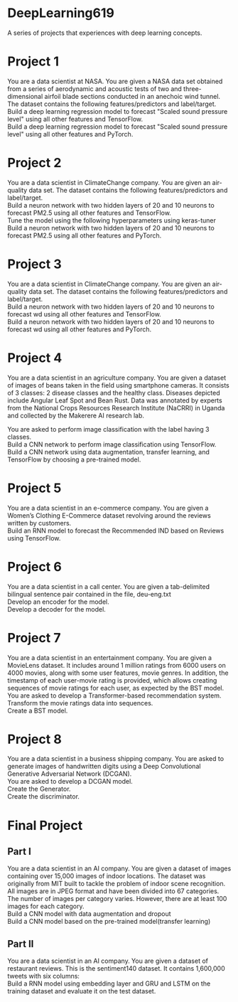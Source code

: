 # DeepLearning619
A series of projects that experiences with deep learning concepts.  

# Project 1
You are a data scientist at NASA. You are given a NASA data set obtained from a series of aerodynamic and acoustic tests of two and three-dimensional airfoil blade sections conducted in an anechoic wind tunnel. The dataset contains the following features/predictors and label/target.  
Build a deep learning regression model to forecast "Scaled sound pressure level" using all other features and TensorFlow.  
Build a deep learning regression model to forecast "Scaled sound pressure level" using all other features and PyTorch.   

# Project 2
You are a data scientist in ClimateChange company. You are given an air-quality data set. The dataset contains the following features/predictors and label/target.  
Build a neuron network with two hidden layers of 20 and 10 neurons to forecast PM2.5 using all other features and TensorFlow.  
Tune the model using the following hyperparameters using keras-tuner
Build a neuron network with two hidden layers of 20 and 10 neurons to forecast PM2.5 using all other features and PyTorch.  

# Project 3
You are a data scientist in ClimateChange company. You are given an air-quality data set. The dataset contains the following features/predictors and label/target.  
Build a neuron network with two hidden layers of 20 and 10 neurons to forecast wd using all other features and TensorFlow.  
Build a neuron network with two hidden layers of 20 and 10 neurons to forecast wd using all other features and PyTorch.  

# Project 4
You are a data scientist in an agriculture company. You are given a dataset of images of beans taken in the field using smartphone cameras. It consists of 3 classes: 2 disease classes and the healthy class. Diseases depicted include Angular Leaf Spot and Bean Rust. Data was annotated by experts from the National Crops Resources Research Institute (NaCRRI) in Uganda and collected by the Makerere AI research lab.  

You are asked to perform image classification with the label having 3 classes.  
Build a CNN network to perform image classification using TensorFlow.   
Build a CNN network using data augmentation, transfer learning, and TensorFlow by choosing a pre-trained model.   

# Project 5 
You are a data scientist in an e-commerce company. You are given a Women’s Clothing E-Commerce dataset revolving around the reviews written by customers.  
Build an RNN model to forecast the Recommended IND based on Reviews using TensorFlow.  

# Project 6
You are a data scientist in a call center. You are given a tab-delimited bilingual sentence pair contained in the file, deu-eng.txt  
Develop an encoder for the model.  
Develop a decoder for the model.  

# Project 7
You are a data scientist in an entertainment company. You are given a MovieLens dataset. It includes around 1 million ratings from 6000 users on 4000 movies, along with some user features, movie genres. In addition, the timestamp of each user-movie rating is provided, which allows creating sequences of movie ratings for each user, as expected by the BST model.  
You are asked to develop a Transformer-based recommendation system.  
Transform the movie ratings data into sequences.  
Create a BST model.  
  
# Project 8
You are a data scientist in a business shipping company. You are asked to generate images of handwritten digits using a Deep Convolutional Generative Adversarial Network (DCGAN).  
You are asked to develop a DCGAN model.  
Create the Generator.  
Create the discriminator.  


# Final Project
## Part I
You are a data scientist in an AI company. You are given a dataset of images containing over 15,000 images of indoor locations. The dataset was originally from MIT built to tackle the problem of indoor scene recognition. All images are in JPEG format and have been divided into 67 categories. The number of images per category varies. However, there are at least 100 images for each category.   
Build a CNN model with data augmentation and dropout   
Build a CNN model based on the pre-trained model(transfer learning)  

## Part II
You are a data scientist in an AI company. You are given a dataset of restaurant reviews. This is the sentiment140 dataset. It contains 1,600,000 tweets with six columns:  
Build a RNN model using embedding layer and GRU and LSTM on the training dataset and evaluate it on the test dataset.  

